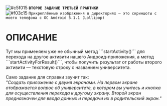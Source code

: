 ![#c5f015](https://via.placeholder.com/15/ffd700/000000?text=+) <b>`ВТОРОЕ ЗАДАНИЕ ТРЕТЬЕЙ ПРАКТИКИ`</b>  
![#f03c15](https://via.placeholder.com/15/f03c15/000000?text="+") `Прикреплённые изображения в директориях — это скриншоты с моего телефона с ОС Android 5.1.1 (Lollipop)`

# ОПИСАНИЕ
<p>Тут мы применяем уже не обычный метод ```startActivity()``` для перехода на другое активити нашего Андроид-приложения, а метод ```startActivityForResult()```, чтобы получить результат от работы второго активити — текстовую строку с названием университета.</p>
<p>Само задание для справки звучит так:<br><i>  "Создать приложение с двумя экранами. На первом экране отображается вопрос об университете, в котором вы учитесь и кнопка для осуществления перехода к другому экрану. Второй экран предназначен для ввода данных и передачи их в родительский экран."</i></p>
